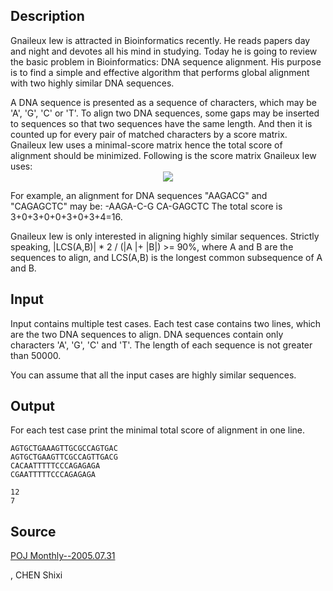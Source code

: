 <h2>Description</h2><p>Gnaileux Iew is attracted in Bioinformatics recently. He reads papers day and night and devotes all his mind in studying. Today he is going to review the basic problem in Bioinformatics: DNA sequence alignment. His purpose is to find a simple and effective algorithm that performs global alignment with two highly similar DNA sequences.
</p>
A DNA sequence is presented as a sequence of characters, which may be 'A', 'G', 'C' or 'T'. To align two DNA sequences, some gaps may be inserted to sequences so that two sequences have the same length. And then it is counted up for every pair of matched characters by a score matrix. Gnaileux Iew uses a minimal-score matrix hence the total score of alignment should be minimized. Following is the score matrix Gnaileux Iew uses:
<center><img src="images/2520_1.jpg"></center><p>
</p>For example, an alignment for DNA sequences "AAGACG" and "CAGAGCTC" may be:
-AAGA-C-G
CA-GAGCTC
The total score is 3+0+3+0+0+3+0+3+4=16.

Gnaileux Iew is only interested in aligning highly similar sequences. Strictly speaking, |LCS(A,B)| * 2 / (|A |+ |B|) &gt;= 90%, where A and B are the sequences to align, and LCS(A,B) is the longest common subsequence of A and B.
<h2>Input</h2><p>Input contains multiple test cases. Each test case contains two lines, which are the two DNA sequences to align. DNA sequences contain only characters 'A', 'G', 'C' and 'T'. The length of each sequence is not greater than 50000.
</p>
You can assume that all the input cases are highly similar sequences.
<h2>Output</h2><p>For each test case print the minimal total score of alignment in one line.</p><pre><code class="language-input1">AGTGCTGAAAGTTGCGCCAGTGAC
AGTGCTGAAGTTCGCCAGTTGACG
CACAATTTTTCCCAGAGAGA
CGAATTTTTCCCAGAGAGA
</code></pre><pre><code class="language-output1">12
7
</code></pre><h2>Source</h2><a href="searchproblem?field=source&amp;key=POJ+Monthly--2005.07.31">POJ Monthly--2005.07.31</a><p>, CHEN Shixi</p>